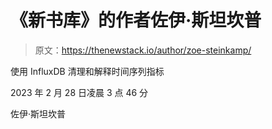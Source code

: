 # 《新书库》的作者佐伊·斯坦坎普

> 原文：<https://thenewstack.io/author/zoe-steinkamp/>

使用 InfluxDB 清理和解释时间序列指标

2023 年 2 月 28 日凌晨 3 点 46 分

佐伊·斯坦坎普
